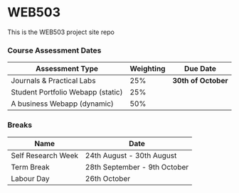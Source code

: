 # WEB503
This is the WEB503 project site repo
### Course Assessment Dates
Assessment Type | Weighting | Due Date
--- | --- | ---
Journals & Practical Labs | 25% | **30th of October**
Student Portfolio Webapp (static) | 25% | 
A business Webapp (dynamic) | 50% | 

### Breaks

| Name               | Date                         |
| ------------------ | ---------------------------- |
| Self Research Week | 24th August - 30th August    |
| Term Break         | 28th September - 9th October |
| Labour Day         | 26th October                 |



